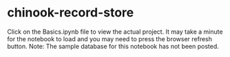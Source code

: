 # chinook-record-store
Click on the Basics.ipynb file to view the actual project.
It may take a minute for the notebook to load and you may need to press the browser refresh button.
Note: The sample database for this notebook has not been posted.
